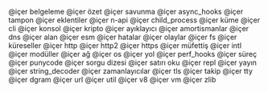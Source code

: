<!--lint disable prohibited-strings-->
@içer belgeleme @içer özet @içer savunma @içer async_hooks @içer tampon @içer eklentiler @içer n-api @içer child_process @içer küme @içer cli @içer konsol @içer kripto @içer ayıklayıcı @içer amortismanlar @içer dns @içer alan @içer esm @içer hatalar @içer olaylar @içer fs @içer küreseller @içer http @içer http2 @içer https @içer müfettiş @içer intl @içer modüller @içer ağ @içer os @içer yol @içer perf_hooks @içer süreç @içer punycode @içer sorgu dizesi @içer satırı oku @içer repl @içer yayın @içer string_decoder @içer zamanlayıcılar @içer tls @içer takip @içer tty @içer dgram @içer url @içer util @içer v8 @içer vm @içer zlib
